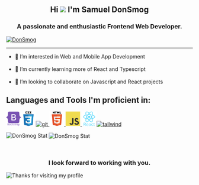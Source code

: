 <h2 align="center">Hi <img src="https://raw.githubusercontent.com/MartinHeinz/MartinHeinz/master/wave.gif" width="30px"> I'm Samuel DonSmog</h2>
<h3 align="center">A passionate and enthusiastic Frontend Web Developer.</h3>
<p align="left"> <a href="https://twitter.com/real_DonSmog" target="blank"><img src="https://img.shields.io/twitter/follow/real_DonSmog?logo=twitter&style=for-the-badge" alt="DonSmog" /></a></p><hr>
<ul>
  <li>👀 I’m interested in Web and Mobile App Development</li><br>
  <li>🌱 I’m currently learning more of React and Typescript</li><br>
  <li>💞️ I’m looking to collaborate on Javascript and React projects</li>
  </ul>
  <h2 align="left">Languages and Tools I'm proficient in:</h2>
<p align="left"><a href="https://getbootstrap.com" target="_blank"><img src="https://raw.githubusercontent.com/devicons/devicon/master/icons/bootstrap/bootstrap-plain-wordmark.svg" alt="bootstrap" width="40" height="40"/></a><a href="https://www.w3schools.com/css/" target="_blank"><img src="https://raw.githubusercontent.com/devicons/devicon/master/icons/css3/css3-original-wordmark.svg" alt="css3" width="40" height="40"/></a><a href="https://git-scm.com/" target="_blank"><img src="https://www.vectorlogo.zone/logos/git-scm/git-scm-icon.svg" alt="git" width="40" height="40"/></a><a href="https://www.w3.org/html/" target="_blank"> <img src="https://raw.githubusercontent.com/devicons/devicon/master/icons/html5/html5-original-wordmark.svg" alt="html5" width="40" height="40"/></a><a href="https://developer.mozilla.org/en-US/docs/Web/JavaScript" target="_blank"> <img src="https://raw.githubusercontent.com/devicons/devicon/master/icons/javascript/javascript-original.svg" alt="javascript" width="40" height="40"/> </a> <a href="https://reactjs.org/" target="_blank"><img src="https://raw.githubusercontent.com/devicons/devicon/master/icons/react/react-original-wordmark.svg" alt="react" width="40" height="40"/></a><a href="https://tailwindcss.com/" target="_blank"><img src="https://www.vectorlogo.zone/logos/tailwindcss/tailwindcss-icon.svg" alt="tailwind" width="40" height="40"/></a></p>
<p><img align="left" src="https://github-readme-stats.vercel.app/api/top-langs?username=DonSmog&show_icons=true&locale=en&theme=light&layout=compact&langs_count=8" alt="DonSmog Stat"/></p>
<p>&nbsp;<img align="center" src="https://github-readme-stats.vercel.app/api?username=DonSmog&show_icons=true&locale=en&theme=light" alt="DonSmog Stat" /></p><br>
  <h3 align="center">I look forward to working with you.</h3>
  <img height="80" alt="Thanks for visiting my profile" width="100%" src="https://github.com/dibyendu415/dibyendu415/blob/master/marquee.svg" />

<!---
DonSmog/DonSmog is a ✨ special ✨ repository because its `README.md` (this file) appears on your GitHub profile.
You can click the Preview link to take a look at your changes.
--->
